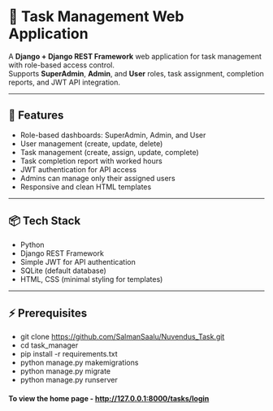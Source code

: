 # 📝 Task Management Web Application

A **Django + Django REST Framework** web application for task management with role-based access control.  
Supports **SuperAdmin**, **Admin**, and **User** roles, task assignment, completion reports, and JWT API integration.

---

## 🔹 Features

- Role-based dashboards: SuperAdmin, Admin, and User
- User management (create, update, delete)
- Task management (create, assign, update, complete)
- Task completion report with worked hours
- JWT authentication for API access
- Admins can manage only their assigned users
- Responsive and clean HTML templates

---

## 📦 Tech Stack

- Python  
- Django REST Framework  
- Simple JWT for API authentication  
- SQLite (default database)  
- HTML, CSS (minimal styling for templates)

---

## ⚡ Prerequisites

- git clone https://github.com/SalmanSaalu/Nuvendus_Task.git
- cd task_manager
- pip install -r requirements.txt
- python manage.py makemigrations
- python manage.py migrate
- python manage.py runserver


#### To view the home page - http://127.0.0.1:8000/tasks/login

